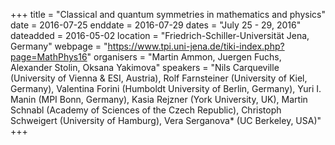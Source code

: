 +++
title = "Classical and quantum symmetries in mathematics and physics"
date = 2016-07-25
enddate = 2016-07-29
dates = "July 25 - 29, 2016"
dateadded = 2016-05-02
location = "Friedrich-Schiller-Universität Jena, Germany"
webpage = "https://www.tpi.uni-jena.de/tiki-index.php?page=MathPhys16"
organisers = "Martin Ammon, Juergen Fuchs, Alexander Stolin, Oksana Yakimova"
speakers = "Nils Carqueville (University of Vienna & ESI, Austria), Rolf Farnsteiner (University of Kiel, Germany), Valentina Forini (Humboldt University of Berlin, Germany), Yuri I. Manin (MPI Bonn, Germany), Kasia Rejzner (York University, UK), Martin Schnabl (Academy of Sciences of the Czech Republic), Christoph Schweigert (University of Hamburg), Vera Serganova* (UC Berkeley, USA)"
+++
